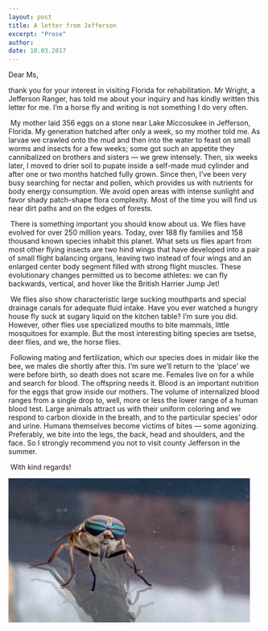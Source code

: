 ```yaml
---
layout: post
title: A letter from Jefferson
excerpt: "Prose"
author:
date: 10.03.2017
---
```


Dear Ms,

thank you for your interest in visiting Florida for rehabilitation. Mr Wright, a Jefferson Ranger, has told me about your inquiry and has kindly written this letter for me. I’m a horse fly and writing is not something I do very often.

 My mother laid 356 eggs on a stone near Lake Miccosukee in Jefferson, Florida. My generation hatched after only a week, so my mother told me. As larvae we crawled onto the mud and then into the water to feast on small worms and insects for a few weeks; some got such an appetite they cannibalized on brothers and sisters — we grew intensely. Then, six weeks later, I moved to drier soil to pupate inside a self-made mud cylinder and after one or two months hatched fully grown. Since then, I’ve been very busy searching for nectar and pollen, which provides us with nutrients for body energy consumption. We avoid open areas with intense sunlight and favor shady patch-shape flora complexity. Most of the time you will find us near dirt paths and on the edges of forests.

 There is something important you should know about us. We flies have evolved for over 250 million years. Today, over 188 fly families and 158 thousand known species inhabit this planet. What sets us flies apart from most other flying insects are two hind wings that have developed into a pair of small flight balancing organs, leaving two instead of four wings and an enlarged center body segment filled with strong flight muscles. These evolutionary changes permitted us to become athletes: we can fly backwards, vertical, and hover like the British Harrier Jump Jet!

 We flies also show characteristic large sucking mouthparts and special drainage canals for adequate fluid intake. Have you ever watched a hungry house fly suck at sugary liquid on the kitchen table? I’m sure you did. However, other flies use specialized mouths to bite mammals, little mosquitoes for example. But the most interesting biting species are tsetse, deer flies, and we, the horse flies.

 Following mating and fertilization, which our species does in midair like the bee, we males die shortly after this. I’m sure we’ll return to the ‘place’ we were before birth, so death does not scare me. Females live on for a while and search for blood. The offspring needs it. Blood is an important nutrition for the eggs that grow inside our mothers. The volume of internalized blood ranges from a single drop to, well, more or less the lower range of a human blood test. Large animals attract us with their uniform coloring and we respond to carbon dioxide in the breath, and to the particular species’ odor and urine. Humans themselves become victims of bites — some agonizing. Preferably, we bite into the legs, the back, head and shoulders, and the face. So I strongly recommend you not to visit county Jefferson in the summer.

 With kind regards!

![horse fly](/assets/images/letterjefferson.jpg)
